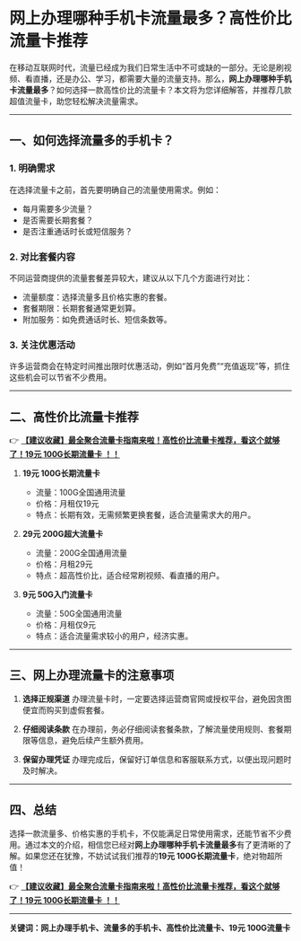 # 网上办理哪种手机卡流量最多？高性价比流量卡推荐

在移动互联网时代，流量已经成为我们日常生活中不可或缺的一部分。无论是刷视频、看直播，还是办公、学习，都需要大量的流量支持。那么，**网上办理哪种手机卡流量最多**？如何选择一款高性价比的流量卡？本文将为您详细解答，并推荐几款超值流量卡，助您轻松解决流量需求。

---

## 一、如何选择流量多的手机卡？

### 1. **明确需求**
在选择流量卡之前，首先要明确自己的流量使用需求。例如：
- 每月需要多少流量？
- 是否需要长期套餐？
- 是否注重通话时长或短信服务？

### 2. **对比套餐内容**
不同运营商提供的流量套餐差异较大，建议从以下几个方面进行对比：
- 流量额度：选择流量多且价格实惠的套餐。
- 套餐期限：长期套餐通常更划算。
- 附加服务：如免费通话时长、短信条数等。

### 3. **关注优惠活动**
许多运营商会在特定时间推出限时优惠活动，例如“首月免费”“充值返现”等，抓住这些机会可以节省不少费用。

---

## 二、高性价比流量卡推荐

👉 **[【建议收藏】最全聚合流量卡指南来啦！高性价比流量卡推荐，看这个就够了！19元 100G长期流量卡 ！！](https://bit.ly/Liuliangka)**

1. **19元 100G长期流量卡**
   - 流量：100G全国通用流量
   - 价格：月租仅19元
   - 特点：长期有效，无需频繁更换套餐，适合流量需求大的用户。

2. **29元 200G超大流量卡**
   - 流量：200G全国通用流量
   - 价格：月租29元
   - 特点：超高性价比，适合经常刷视频、看直播的用户。

3. **9元 50G入门流量卡**
   - 流量：50G全国通用流量
   - 价格：月租仅9元
   - 特点：适合流量需求较小的用户，经济实惠。

---

## 三、网上办理流量卡的注意事项

1. **选择正规渠道**
   办理流量卡时，一定要选择运营商官网或授权平台，避免因贪图便宜而购买到虚假套餐。

2. **仔细阅读条款**
   在办理前，务必仔细阅读套餐条款，了解流量使用规则、套餐期限等信息，避免后续产生额外费用。

3. **保留办理凭证**
   办理完成后，保留好订单信息和客服联系方式，以便出现问题时及时解决。

---

## 四、总结

选择一款流量多、价格实惠的手机卡，不仅能满足日常使用需求，还能节省不少费用。通过本文的介绍，相信您已经对**网上办理哪种手机卡流量最多**有了更清晰的了解。如果您还在犹豫，不妨试试我们推荐的**19元 100G长期流量卡**，绝对物超所值！

👉 **[【建议收藏】最全聚合流量卡指南来啦！高性价比流量卡推荐，看这个就够了！19元 100G长期流量卡 ！！](https://bit.ly/Liuliangka)**

---

**关键词：网上办理手机卡、流量多的手机卡、高性价比流量卡、19元 100G流量卡**